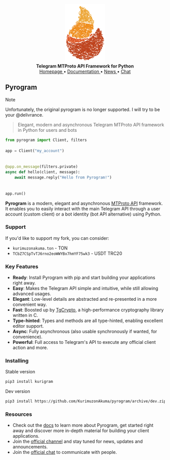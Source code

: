 <p align="center">
    <a href="https://github.com/KurimuzonAkuma/pyrogram">
        <img src="https://raw.githubusercontent.com/KurimuzonAkuma/kurigramartwork/master/kurigram-logo.png" alt="Pyrogram" width="128">
    </a>
    <br>
    <b>Telegram MTProto API Framework for Python</b>
    <br>
    <a href="https://kurigram.xyz">
        Homepage
    </a>
    •
    <a href="https://docs.kurigram.xyz">
        Documentation
    </a>
    •
    <a href="https://t.me/kurigram_news">
        News
    </a>
    •
    <a href="https://t.me/kurigram_chat">
        Chat
    </a>
</p>

## Pyrogram

> [!NOTE]
> Unfortunately, the original pyrogram is no longer supported. I will try to be your @delivrance.

> Elegant, modern and asynchronous Telegram MTProto API framework in Python for users and bots

``` python
from pyrogram import Client, filters

app = Client("my_account")


@app.on_message(filters.private)
async def hello(client, message):
    await message.reply("Hello from Pyrogram!")


app.run()
```

**Pyrogram** is a modern, elegant and asynchronous [MTProto API](https://docs.kurigram.xyz/topics/mtproto-vs-botapi)
framework. It enables you to easily interact with the main Telegram API through a user account (custom client) or a bot
identity (bot API alternative) using Python.

### Support

If you'd like to support my fork, you can consider:

- `kurimuzonakuma.ton` - TON
- `TCbZ7CSpTvTJ6rno2eoWWYBx7hmYF75wk3` - USDT TRC20

### Key Features

- **Ready**: Install Pyrogram with pip and start building your applications right away.
- **Easy**: Makes the Telegram API simple and intuitive, while still allowing advanced usages.
- **Elegant**: Low-level details are abstracted and re-presented in a more convenient way.
- **Fast**: Boosted up by [TgCrypto](https://github.com/pyrogram/tgcrypto), a high-performance cryptography library written in C.
- **Type-hinted**: Types and methods are all type-hinted, enabling excellent editor support.
- **Async**: Fully asynchronous (also usable synchronously if wanted, for convenience).
- **Powerful**: Full access to Telegram's API to execute any official client action and more.

### Installing

Stable version

``` bash
pip3 install kurigram
```

Dev version
``` bash
pip3 install https://github.com/KurimuzonAkuma/pyrogram/archive/dev.zip --force-reinstall
```

### Resources

- Check out the [docs](https://docs.kurigram.xyz) to learn more about Pyrogram, get started right
away and discover more in-depth material for building your client applications.
- Join the [official channel](https//t.me/kurigram_news) and stay tuned for news, updates and announcements.
- Join the [official chat](https//t.me/kurigram_chat) to communicate with people.
